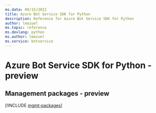 ```yaml
---
ms.data: 09/15/2022
title: Azure Bot Service SDK for Python
description: Reference for Azure Bot Service SDK for Python
author: lmazuel
ms.topic: reference
ms.devlang: python
ms.author: lmazuel
ms.service: botservice
---
```

# Azure Bot Service SDK for Python - preview

## Management packages - preview
[!INCLUDE [mgmt-packages](bot-service-mgmt-index.md)]
